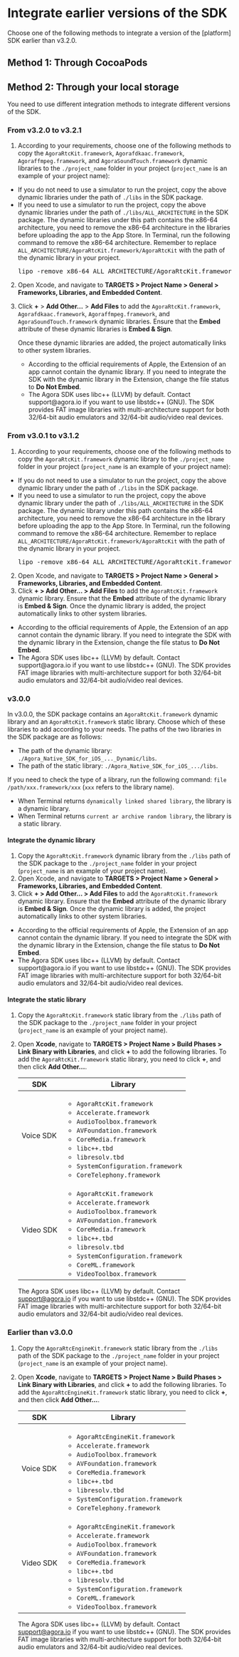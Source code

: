 # Integrate earlier versions of the SDK

Choose one of the following methods to integrate a version of the [platform] SDK earlier than v3.2.0.

## Method 1: Through CocoaPods

<p conref="conref/integrate-the-sdk-apple.dita#integrate-the-sdk/cocoapods"></p>

## Method 2: Through your local storage

You need to use different integration methods to integrate different versions of the SDK.

### From v3.2.0 to v3.2.1

1. According to your requirements, choose one of the following methods to copy the `AgoraRtcKit.framework`, `Agorafdkaac.framework`, <ph props="video live lives">`Agoraffmpeg.framework`, </ph>and `AgoraSoundTouch.framework` dynamic libraries to the `./project_name` folder in your project (`project_name` is an example of your project name):

<ul>
<li>If you do not need to use a simulator to run the project, copy the above dynamic libraries under the path of <code>./libs</code> in the SDK package.</li>
<li>If you need to use a simulator to run the project, copy the above dynamic libraries under the path of <code>./libs/ALL_ARCHITECTURE</code> in the SDK package. The dynamic libraries under this path contains the x86-64 architecture, you need to remove the x86-64 architecture in the libraries before uploading the app to the App Store.
In Terminal, run the following command to remove the x86-64 architecture. Remember to replace <code>ALL_ARCHITECTURE/AgoraRtcKit.framework/AgoraRtcKit</code> with the path of the dynamic library in your project.
<pre>lipo -remove x86-64 ALL_ARCHITECTURE/AgoraRtcKit.framework/AgoraRtcKit -output ALL_ARCHITECTURE/AgoraRtcKit.framework/AgoraRtcKit</pre>
</li>
</ul>

2. Open Xcode, and navigate to **TARGETS &gt; Project Name &gt; General &gt; Frameworks, Libraries, and Embedded Content**.

3. Click **+** &gt; **Add Other…** &gt; **Add Files** to add the `AgoraRtcKit.framework`, `Agorafdkaac.framework`, <ph props="video live lives">`Agoraffmpeg.framework`, </ph>and `AgoraSoundTouch.framework` dynamic libraries. Ensure that the **Embed** attribute of these dynamic libraries is **Embed & Sign**.

    Once these dynamic libraries are added, the project automatically links to other system libraries.

    <note type="attention">
    <ul>
    <li>According to the official requirements of Apple, the Extension of an app cannot contain the dynamic library. If you need to integrate the SDK with the dynamic library in the Extension, change the file status to <b>Do Not Embed</b>.</li>
    <li>The Agora SDK uses libc++ (LLVM) by default. Contact support@agora.io if you want to use libstdc++ (GNU). The SDK provides FAT image libraries with multi-architecture support for both 32/64-bit audio emulators and 32/64-bit audio/video real devices.</li>
    </ul>
    </note>

### From v3.0.1 to v3.1.2

1. According to your requirements, choose one of the following methods to copy the `AgoraRtcKit.framework` dynamic library to the `./project_name` folder in your project (`project_name` is an example of your project name):

<ul>
<li>If you do not need to use a simulator to run the project, copy the above dynamic library under the path of <code>./libs</code> in the SDK package.</li>
<li>If you need to use a simulator to run the project, copy the above dynamic library under the path of <code>./libs/ALL_ARCHITECTURE</code> in the SDK package. The dynamic library under this path contains the x86-64 architecture, you need to remove the x86-64 architecture in the library before uploading the app to the App Store.
In Terminal, run the following command to remove the x86-64 architecture. Remember to replace <code>ALL_ARCHITECTURE/AgoraRtcKit.framework/AgoraRtcKit</code> with the path of the dynamic library in your project.
<pre outputclass="shell">lipo -remove x86-64 ALL_ARCHITECTURE/AgoraRtcKit.framework/AgoraRtcKit -output ALL_ARCHITECTURE/AgoraRtcKit.framework/AgoraRtcKit</pre>
</li>
</ul>

2. Open Xcode, and navigate to **TARGETS &gt; Project Name &gt; General &gt; Frameworks, Libraries, and Embedded Content**.
3. Click **+ &gt; Add Other… &gt; Add Files** to add the `AgoraRtcKit.framework` dynamic library. Ensure that the **Embed** attribute of the dynamic library is **Embed & Sign**. Once the dynamic library is added, the project automatically links to other system libraries.

<note type="attention">
<ul>
<li>According to the official requirements of Apple, the Extension of an app cannot contain the dynamic library. If you need to integrate the SDK with the dynamic library in the Extension, change the file status to <b>Do Not Embed</b>.</li>
<li>The Agora SDK uses libc++ (LLVM) by default. Contact support@agora.io if you want to use libstdc++ (GNU). The SDK provides FAT image libraries with multi-architecture support for both 32/64-bit audio emulators and 32/64-bit audio/video real devices.</li>
</ul>
</note>

### v3.0.0

In v3.0.0, the SDK package contains an `AgoraRtcKit.framework` dynamic library and an `AgoraRtcKit.framework` static library. Choose which of these libraries to add according to your needs.
The paths of the two libraries in the SDK package are as follows:

-   The path of the dynamic library: `./Agora_Native_SDK_for_iOS_..._Dynamic/libs`.
-   The path of the static library: `./Agora_Native_SDK_for_iOS_.../libs`.

<note type="attention">If you need to check the type of a library, run the following command: <code>file /path/xxx.framework/xxx</code> (<code>xxx</code> refers to the library name).

<ul>
<li>When Terminal returns <code>dynamically linked shared library</code>, the library is a dynamic library.</li>
<li>When Terminal returns <code>current ar archive random library</code>, the library is a static library.</li>
</ul>
</note>

#### Integrate the dynamic library

1. Copy the `AgoraRtcKit.framework` dynamic library from the `./libs` path of the SDK package to the `./project_name` folder in your project (`project_name` is an example of your project name).
2. Open Xcode, and navigate to **TARGETS &gt; Project Name &gt; General &gt; Frameworks, Libraries, and Embedded Content**.
3. Click **+ &gt; Add Other… &gt; Add Files** to add the `AgoraRtcKit.framework` dynamic library. Ensure that the **Embed** attribute of the dynamic library is **Embed & Sign**.
   Once the dynamic library is added, the project automatically links to other system libraries.

  <note type="attention">
  <ul>
  <li>According to the official requirements of Apple, the Extension of an app cannot contain the dynamic library. If you need to integrate the SDK with the dynamic library in the Extension, change the file status to <b>Do Not Embed</b>.</li>
  <li>The Agora SDK uses libc++ (LLVM) by default. Contact support@agora.io if you want to use libstdc++ (GNU). The SDK provides FAT image libraries with multi-architecture support for both 32/64-bit audio emulators and 32/64-bit audio/video real devices.</li>
  </ul>
  </note>

#### Integrate the static library

1. Copy the `AgoraRtcKit.framework` static library from the `./libs` path of the SDK package to the `./project_name` folder in your project (`project_name` is an example of your project name).
2. Open **Xcode**, navigate to **TARGETS &gt; Project Name &gt; Build Phases &gt; Link Binary with Libraries**, and click **+** to add the following libraries. To add the `AgoraRtcKit.framework` static library, you need to click **+**, and then click **Add Other...**.

    | SDK       | Library                                                                                                                                                                                                                                                                                                                   |
    | --------- | ------------------------------------------------------------------------------------------------------------------------------------------------------------------------------------------------------------------------------------------------------------------------------------------------------------------------- |
    | Voice SDK | <ul><li>`AgoraRtcKit.framework`</li><li>`Accelerate.framework`</li><li>`AudioToolbox.framework`</li><li>`AVFoundation.framework`</li><li>`CoreMedia.framework`</li><li>`libc++.tbd`</li><li>`libresolv.tbd`</li><li>`SystemConfiguration.framework`</li><li>`CoreTelephony.framework`</li></ul>                           |
    | Video SDK | <ul><li>`AgoraRtcKit.framework`</li><li>`Accelerate.framework`</li><li>`AudioToolbox.framework`</li><li>`AVFoundation.framework`</li><li>`CoreMedia.framework`</li><li>`libc++.tbd`</li><li>`libresolv.tbd`</li><li>`SystemConfiguration.framework`</li><li>`CoreML.framework`</li><li>`VideoToolbox.framework`</li></ul> |

    <note type="attention">The Agora SDK uses libc++ (LLVM) by default. Contact support@agora.io if you want to use libstdc++ (GNU). The SDK provides FAT image libraries with multi-architecture support for both 32/64-bit audio emulators and 32/64-bit audio/video real devices.</note>

### Earlier than v3.0.0

1. Copy the `AgoraRtcEngineKit.framework` static library from the `./libs` path of the SDK package to the `./project_name` folder in your project (`project_name` is an example of your project name).
2. Open **Xcode**, navigate to **TARGETS &gt; Project Name &gt; Build Phases &gt; Link Binary with Libraries**, and click **+** to add the following libraries. To add the `AgoraRtcEngineKit.framework` static library, you need to click **+**, and then click **Add Other...**.

    | SDK       | Library                                                                                                                                                                                                                                                                                                                         |
    | --------- | ------------------------------------------------------------------------------------------------------------------------------------------------------------------------------------------------------------------------------------------------------------------------------------------------------------------------------- |
    | Voice SDK | <ul><li>`AgoraRtcEngineKit.framework`</li><li>`Accelerate.framework`</li><li>`AudioToolbox.framework`</li><li>`AVFoundation.framework`</li><li>`CoreMedia.framework`</li><li>`libc++.tbd`</li><li>`libresolv.tbd`</li><li>`SystemConfiguration.framework`</li><li>`CoreTelephony.framework`</li></ul>                           |
    | Video SDK | <ul><li>`AgoraRtcEngineKit.framework`</li><li>`Accelerate.framework`</li><li>`AudioToolbox.framework`</li><li>`AVFoundation.framework`</li><li>`CoreMedia.framework`</li><li>`libc++.tbd`</li><li>`libresolv.tbd`</li><li>`SystemConfiguration.framework`</li><li>`CoreML.framework`</li><li>`VideoToolbox.framework`</li></ul> |

    <note type="attention">The Agora SDK uses libc++ (LLVM) by default. Contact support@agora.io if you want to use libstdc++ (GNU). The SDK provides FAT image libraries with multi-architecture support for both 32/64-bit audio emulators and 32/64-bit audio/video real devices.</note>
